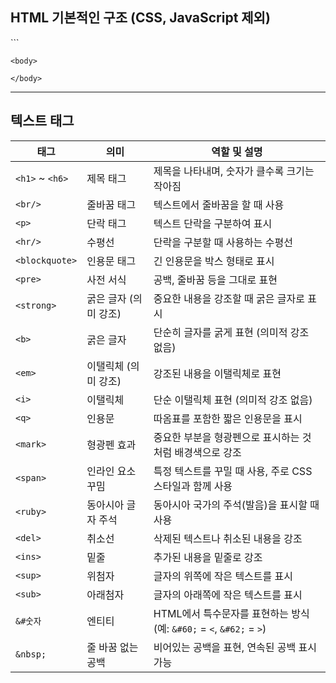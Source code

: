 ## HTML 기본적인 구조 (CSS, JavaScript 제외)

\`\`\`<!DOCTYPE html>
<html>
    <head>
        <meta charset="UTF-8">
        <meta name="viewport" content="width = device-width, initial-scale = 1.0">
        <meta http-equiv="X-UA-Compatible" content = "ie=edge">
        <title> HTML 기본적인 구조 </title>
    </head>
    
    <body>
        
    </body>
</html>

***

## 텍스트 태그

| 태그           | 의미                      | 역할 및 설명                                                       |
|----------------|---------------------------|--------------------------------------------------------------------|
| `<h1>` ~ `<h6>`| 제목 태그                 | 제목을 나타내며, 숫자가 클수록 크기는 작아짐                        |
| `<br/>`        | 줄바꿈 태그               | 텍스트에서 줄바꿈을 할 때 사용                                      |
| `<p>`          | 단락 태그                 | 텍스트 단락을 구분하여 표시                                         |
| `<hr/>`        | 수평선                    | 단락을 구분할 때 사용하는 수평선                                    |
| `<blockquote>` | 인용문 태그               | 긴 인용문을 박스 형태로 표시                                        |
| `<pre>`        | 사전 서식                 | 공백, 줄바꿈 등을 그대로 표현                                       |
| `<strong>`     | 굵은 글자 (의미 강조)     | 중요한 내용을 강조할 때 굵은 글자로 표시                           |
| `<b>`          | 굵은 글자                 | 단순히 글자를 굵게 표현 (의미적 강조 없음)                          |
| `<em>`         | 이탤릭체 (의미 강조)      | 강조된 내용을 이탤릭체로 표현                                        |
| `<i>`          | 이탤릭체                  | 단순 이탤릭체 표현 (의미적 강조 없음)                                |
| `<q>`          | 인용문                    | 따옴표를 포함한 짧은 인용문을 표시                                   |
| `<mark>`       | 형광펜 효과               | 중요한 부분을 형광펜으로 표시하는 것처럼 배경색으로 강조              |
| `<span>`       | 인라인 요소 꾸밈          | 특정 텍스트를 꾸밀 때 사용, 주로 CSS 스타일과 함께 사용               |
| `<ruby>`       | 동아시아 글자 주석        | 동아시아 국가의 주석(발음)을 표시할 때 사용                           |
| `<del>`        | 취소선                    | 삭제된 텍스트나 취소된 내용을 강조                                    |
| `<ins>`        | 밑줄                      | 추가된 내용을 밑줄로 강조                                             |
| `<sup>`        | 위첨자                    | 글자의 위쪽에 작은 텍스트를 표시                                      |
| `<sub>`        | 아래첨자                  | 글자의 아래쪽에 작은 텍스트를 표시                                    |
| `&#숫자`       | 엔티티                    | HTML에서 특수문자를 표현하는 방식 (예: `&#60;` = `<`, `&#62;` = `>`)   |
| `&nbsp;`       | 줄 바꿈 없는 공백         | 비어있는 공백을 표현, 연속된 공백 표시 가능                          |
